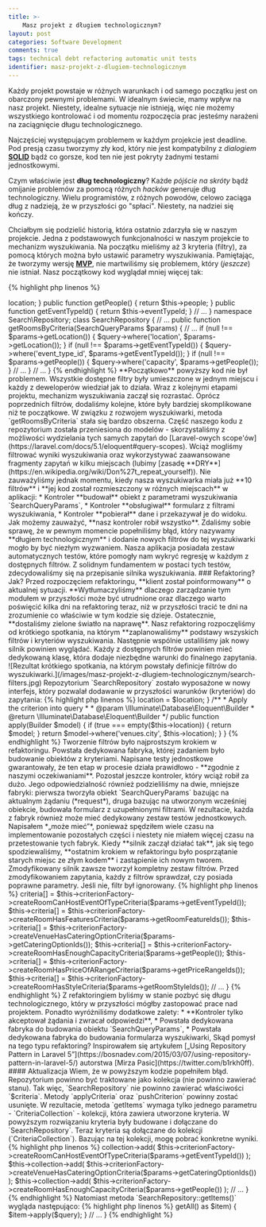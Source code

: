 ```yaml
---
title: >-
    Masz projekt z długiem technologicznym?
layout: post
categories: Software Development
comments: true
tags: technical debt refactoring automatic unit tests
identifier: masz-projekt-z-dlugiem-technologicznym
---
```


Każdy projekt powstaje w różnych warunkach i od samego początku jest on obarczony pewnymi problemami. W idealnym świecie, mamy wpływ na nasz projekt. Niestety, idealne sytuacje nie istnieją, więc nie możemy wszystkiego kontrolować i od momentu rozpoczęcia prac jesteśmy narażeni na zaciągnięcie długu technologicznego.

Najczęściej występującym problemem w każdym projekcie jest deadline. Pod presją czasu tworzymy zły kod, który nie jest kompatybilny z *dialogiem* [**SOLID**](https://scotch.io/bar-talk/s-o-l-i-d-the-first-five-principles-of-object-oriented-design) bądź co gorsze, kod ten nie jest pokryty żadnymi testami jednostkowymi.

Czym właściwie jest **dług technologiczny**? Każde *pójście na skróty* bądź omijanie problemów za pomocą różnych *hacków* generuje dług technologiczny. Wielu programistów, z różnych powodów, celowo zaciąga dług z nadzieją, że w przyszłości go "spłaci". Niestety, na nadziei się kończy.

Chciałbym się podzielić historią, która ostatnio zdarzyła się w naszym projekcie. Jedna z podstawowych funkcjonalności w naszym projekcie to mechanizm wyszukiwania. Na początku mieliśmy aż 3 kryteria (filtry), za pomocą których można było ustawić parametry wyszukiwania. Pamiętając, że tworzymy wersję [**MVP**](https://en.wikipedia.org/wiki/Minimum_viable_product), nie martwiliśmy się problemem, który (*jeszcze*) nie istniał. Nasz początkowy kod wyglądał mniej więcej tak:

{% highlight php linenos %}
<?php
namespace Search;

class SearchQueryParams
{
    // ...
    
    public function getLocation()
    {
        return $this->location;
    }
    
    public function getPeople()
    {
        return $this->people;
    }
    
    public function getEventTypeId()
    {
        return $this->eventTypeId;
    }
    
    // ...
}

namespace Search\Repository;    

class SearchRepository
{
    // ...
        
    public function getRoomsByCriteria(SearchQueryParams $params)
    {
        // ...
        
        if (null !== $params->getLocation()) {
            $query->where('location', $params->getLocation());
        }
        
        if (null !== $params->getEventTypeId()) {
            $query->where('event_type_id', $params->getEventTypeId());
        }
        
        if (null !== $params->getPeople()) {
            $query->where('capacity', $params->getPeople());
        }
        
        // ...
    }
        
    // ...
}
{% endhighlight %}

**Początkowo** powyższy kod nie był problemem. Wszystkie dostępne filtry były umieszczone w jednym miejscu i każdy z deweloperów wiedział jak to działa.

Wraz z kolejnymi etapami projektu, mechanizm wyszukiwania zaczął się rozrastać. Oprócz poprzednich filtrów, dodaliśmy kolejne, które były bardziej skomplikowane niż te początkowe. W związku z rozwojem wyszukiwarki, metoda `getRoomsByCriteria` stała się bardzo obszerna. Część naszego kodu z repozytorium została przeniesiona do modelów - skorzystaliśmy z możliwości wydzielania tych samych zapytań do [Laravel-owych scope'ów](https://laravel.com/docs/5.1/eloquent#query-scopes). Wciąż mogliśmy filtrować wyniki wyszukiwania oraz wykorzystywać zaawansowane fragmenty zapytań w kilku miejscach (lubimy [zasadę **DRY**](https://en.wikipedia.org/wiki/Don%27t_repeat_yourself)).

Nie zauważyliśmy jednak momentu, kiedy nasza wyszukiwarka miała już **10 filtrów** i **jej kod został rozmieszczony w różnych miejscach** w aplikacji:

* Kontroler **budował** obiekt z parametrami wyszukiwania `SearchQueryParams`,
* Kontroler **obsługiwał** formularz z filtrami wyszukiwania,
* Kontroler **pobierał** dane i przekazywał je do widoku.

Jak możemy zauważyć, **nasz kontroler robił wszystko**. Zdaliśmy sobie sprawę, że w pewnym momencie popełniliśmy błąd, który nazywamy **długiem technologicznym** i dodanie nowych filtrów do tej wyszukiwarki mogło by być niezłym wyzwaniem.

Nasza aplikacja posiadała zestaw automatycznych testów, które pomogły nam wykryć regresję w każdym z dostępnych filtrów. Z solidnym fundamentem w postaci tych testów, zdecydowaliśmy się na przepisanie silnika wyszukiwania.

### Refaktoring? Jak?

Przed rozpoczęciem refaktoringu, **klient został poinformowany** o aktualnej sytuacji. **Wytłumaczyliśmy** dlaczego zarządzanie tym modułem w przyszłości może być utrudnione oraz dlaczego warto poświęcić kilka dni na refaktoring teraz, niż w przyszłości tracić te dni na zrozumienie co właściwie w tym kodzie się dzieje. Ostatecznie, **dostaliśmy zielone światło na naprawę**.

Nasz refaktoring rozpoczęliśmy od krótkiego spotkania, na którym **zaplanowaliśmy** podstawy wszyskich filtrów i kryteriów wyszukiwania. Następnie wspólnie ustaliliśmy jak nowy silnik powinien wyglądać. Każdy z dostępnych filtrów powinien mieć dedykowaną klasę, która dodaje niezbędne warunki do finalnego zapytania.

![Rezultat krótkiego spotkania, na którym powstały definicje filtrów do wyszukiwarki.](/images/masz-projekt-z-dlugiem-technologicznym/search-filters.jpg)

Repozytorium `SearchRepository` zostało wyposażone w nowy interfejs, który pozwalał dodawanie w przyszłości warunków (kryteriów) do zapytania:

{% highlight php linenos %}
<?php
namespace Search\Repository;

use Search\Criteria\CriterionInterface;

interface RepositoryWithCriteriaInterface
{
    /**
     * Add new criterion into query.
     *
     * @param \Search\Criteria\CriterionInterface $criterion
     * @return self
     */
    public function pushCriterion(CriterionInterface criterion);

    /**
     * Apply all given criteria into current query.
     *
     * @return self
     */
    public function applyCriteria();
}
{% endhighlight %}

Każde kryterium implementowało również interfejs, który umożliwiał dodanie filtrów do repozytorium:

{% highlight php linenos %}
<?php
namespace Search\Criteria;

use Illuminate\Database\Eloquent\Builder;

interface CriterionInterface
{
    /**
     * Apply the criterion into query
     *
     * @param \Illuminate\Database\Eloquent\Builder
     * @return \Illuminate\Database\Eloquent\Builder
     */
    public function apply(Builder $model);
}
{% endhighlight %}

Przykład konkretnego kryterium, którego zadaniem jest sprawdzić, czy wyniki wyszukiwania znajdują się we wskazanej lokalizacji:

{% highlight php linenos %}
<?php
namespace Search\Criteria; 

use Illuminate\Database\Eloquent\Builder;

class VenueIsInGivenLocation implements CriterionInterface
{
    /**
     * @var string
     */
    private $location;

    public function __construct($location)
    {
        $this->location = $location;
    }

    /**
     * Apply the criterion into query
     *
     * @param \Illuminate\Database\Eloquent\Builder
     * @return \Illuminate\Database\Eloquent\Builder
     */
    public function apply(Builder $model)
    {
        if (true === empty($this->location)) {
            return $model;
        }

        return $model->where('venues.city', $this->location);
    }
}
{% endhighlight %}

Tworzenie filtrów było najprostszym krokiem w refaktoringu. Powstała dedykowana fabryka, której zadaniem było budowanie obiektów z kryteriami. Napisane testy jednostkowe gwarantowały, że ten etap w procesie działa prawidłowo - **zgodnie z naszymi oczekiwaniami**.

Pozostał jeszcze kontroler, który wciąż robił za dużo. Jego odpowiedzialność również podzieliliśmy na dwie, mniejsze fabryki: pierwsza tworzyła obiekt `SearchQueryParams` bazując na aktualnym żądaniu (*request*), druga bazując na utworzonym wcześniej obiekcie, budowała formularz z uzupełnionymi filtrami. W rezultacie, każda z fabryk również może mieć dedykowany zestaw testów jednostkowych. Napisałem *„może mieć”*, ponieważ spędziłem wiele czasu na implementowanie pozostałych części i niestety nie miałem więcej czasu na przetestowanie tych fabryk.

Kiedy **silnik zaczął działać tak**, jak się tego spodziewaliśmy, **ostatnim krokiem w refaktoringu było posprzątanie starych miejsc ze złym kodem** i zastąpienie ich nowym tworem.

Zmodyfikowany silnik zawsze tworzył kompletny zestaw filtrów. Przed zmodyfikowaniem zapytania, każdy z filtrów sprawdzał, czy posiada poprawne parametry. Jeśli nie, filtr był ignorowany.

{% highlight php linenos %}
<?php
/**
 * Builds the search criterion based on Search Query Params.
 *
 * @param \Search\SearchQueryParams $params
 * @return void
 */
protected function buildSearchFilters(SearchQueryParams $params)
{
    // ...
    
    $this->criteria[] = $this->criterionFactory->createRoomCanHostEventOfTypeCriteria($params->getEventTypeId());
    $this->criteria[] = $this->criterionFactory->createRoomHasFeaturesCriteria($params->getRoomFeatureIds());
    $this->criteria[] = $this->criterionFactory->createVenueHasCateringOptionCriteria($params->getCateringOptionIds());
    $this->criteria[] = $this->criterionFactory->createRoomHasEnoughCapacityCriteria($params->getPeople());
    $this->criteria[] = $this->criterionFactory->createRoomHasPriceOfARangeCriteria($params->getPriceRangeIds());
    $this->criteria[] = $this->criterionFactory->createRoomHasStyleCriteria($params->getRoomStyleIds());

    // ...
}
{% endhighlight %}

Z refaktoringiem byliśmy w stanie pozbyć się długu technologicznego, który w przyszłości mógłby zastopować prace nad projektem. Ponadto wyróżniliśmy dodatkowe zalety:

* **Kontroler tylko akceptował żądania i zwracał odpowiedzi**,
* Powstała dedykowana fabryka do budowania obiektu `SearchQueryParams`,
* Powstała dedykowana fabryka do budowania formularza wyszukiwarki,

Skąd pomysł na tego typu refaktoring? Inspirowałem się artykułem [„Using Repository Pattern in Laravel 5”](https://bosnadev.com/2015/03/07/using-repository-pattern-in-laravel-5/) autorstwa [Mirza Pasic](https://twitter.com/b1rkh0ff).

#### Aktualizacja

Wiem, że w powyższym kodzie popełniłem błąd. Repozytorium powinno być traktowane jako kolekcja (nie powinno zawierać stanu). Tak więc, `SearchRepository` nie powinno zawierać właściwości `$criteria`. Metody `applyCriteria` oraz `pushCriterion` powinny zostać usunięte. W rezultacie, metoda `getItems` wymaga tylko jednego parametru - `CriteriaCollection` - kolekcji, która zawiera utworzone kryteria. 

W powyższym rozwiązaniu kryteria były budowane i dołączane do `SearchRepository`. Teraz kryteria są dołączane do kolekcji (`CriteriaCollection`). Bazując na tej kolekcji, mogę pobrać konkretne wyniki.

{% highlight php linenos %}
<?php
/**
 * Builds the search criterion based on Search Query Params.
 *
 * @param \Search\SearchQueryParams $params
 * @return void
 */
protected function buildSearchFilters(SearchQueryParams $params)
{
    // ...
    
    $this->collection->add(
        $this->criterionFactory->createRoomCanHostEventOfTypeCriteria($params->getEventTypeId())
    );

    $this->collection->add(
        $this->criterionFactory->createVenueHasCateringOptionCriteria($params->getCateringOptionIds())
    );

    $this->collection->add(
        $this->criterionFactory->createRoomHasEnoughCapacityCriteria($params->getPeople())
    );
    
    // ...
}
{% endhighlight %}

Natomiast metoda `SearchRepository::getItems()` wygląda następująco:

{% highlight php linenos %}
<?php
/**
 * @param \Search\Criteria\CriteriaCollection collection
 * @return array
 */
public function getItems(CriteriaCollection $collection)
{
    // ...
    
    foreach ($collection->getAll() as $item) {
        $item->apply($query);
    }
                
    // ...
}
{% endhighlight %}
